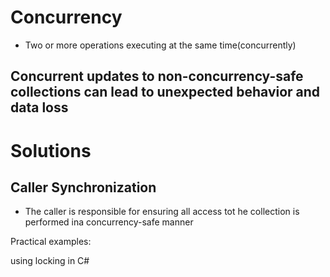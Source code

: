 # Concurrency

- Two or more operations executing at the same time(concurrently)

## Concurrent updates to non-concurrency-safe collections can lead to unexpected behavior and data loss

# Solutions

## Caller Synchronization
- The caller is responsible for ensuring all access tot he collection is performed ina concurrency-safe manner

Practical examples:

using locking in C#